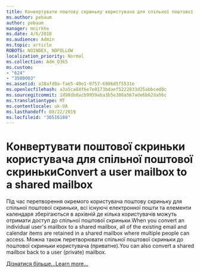 ```yaml
---
title: Конвертувати поштову скриньку користувача для спільної поштової скриньки
ms.author: pebaum
author: pebaum
manager: mnirkhe
ms.date: 4/6/2018
ms.audience: Admin
ms.topic: article
ROBOTS: NOINDEX, NOFOLLOW
localization_priority: Normal
ms.collection: Adm_O365
ms.custom:
- "624"
- "3500003"
ms.assetid: a38afd0a-fae5-49e1-9757-6986d5f5531e
ms.openlocfilehash: a3a5ca84f6e7e0173bdaef5222033d25abbced8c
ms.sourcegitcommit: 1d98db8acb9959aba3b5e308a567ade6b62da56c
ms.translationtype: MT
ms.contentlocale: uk-UA
ms.lasthandoff: 08/22/2019
ms.locfileid: "36516188"
---
```

# <a name="convert-a-user-mailbox-to-a-shared-mailbox"></a><span data-ttu-id="1dd84-102">Конвертувати поштової скриньки користувача для спільної поштової скриньки</span><span class="sxs-lookup"><span data-stu-id="1dd84-102">Convert a user mailbox to a shared mailbox</span></span>

<span data-ttu-id="1dd84-103">Під час перетворення окремого користувача поштову скриньку для спільної поштової скриньки, всі існуючі електронної пошти та елементи календаря зберігаються в архівній де кілька користувачів можуть отримати доступ до спільної поштової скриньки.</span><span class="sxs-lookup"><span data-stu-id="1dd84-103">When you convert an individual user's mailbox to a shared mailbox, all of the existing email and calendar items are retained in a shared mailbox where multiple people can access.</span></span> <span data-ttu-id="1dd84-104">Можна також перетворювати спільної поштової скриньки до поштової скриньки користувача (приватне).</span><span class="sxs-lookup"><span data-stu-id="1dd84-104">You can also convert a shared mailbox back to a user (private) mailbox.</span></span>
  
[<span data-ttu-id="1dd84-105">Дізнатися більше...</span><span class="sxs-lookup"><span data-stu-id="1dd84-105">Learn more...</span></span>](https://docs.microsoft.com/office365/admin/email/convert-user-mailbox-to-shared-mailbox)
  